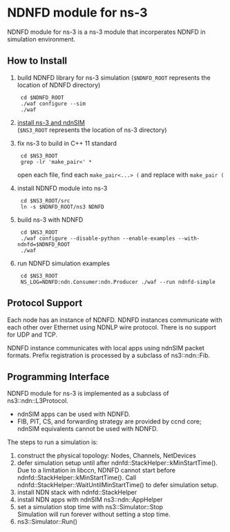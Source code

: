 # NDNFD module for ns-3

NDNFD module for ns-3 is a ns-3 module that incorperates NDNFD in simulation environment.

## How to Install

1. build NDNFD library for ns-3 simulation (`$NDNFD_ROOT` represents the location of NDNFD directory)

		cd $NDNFD_ROOT
		./waf configure --sim
		./waf

2. [install ns-3 and ndnSIM](http://ndnsim.net/getting-started.html)  
   (`$NS3_ROOT` represents the location of ns-3 directory)
3. fix ns-3 to build in C++ 11 standard

		cd $NS3_ROOT
		grep -lr 'make_pair<' *
   open each file, find each `make_pair<...> (` and replace with `make_pair (`

4. install NDNFD module into ns-3

		cd $NS3_ROOT/src
		ln -s $NDNFD_ROOT/ns3 NDNFD

5. build ns-3 with NDNFD  

		cd $NS3_ROOT
		./waf configure --disable-python --enable-examples --with-ndnfd=$NDNFD_ROOT
		./waf

6. run NDNFD simulation examples  

		cd $NS3_ROOT
		NS_LOG=NDNFD:ndn.Consumer:ndn.Producer ./waf --run ndnfd-simple

## Protocol Support

Each node has an instance of NDNFD. NDNFD instances communicate with each other over Ethernet using NDNLP wire protocol. There is no support for UDP and TCP.

NDNFD instance communicates with local apps using ndnSIM packet formats. Prefix registration is processed by a subclass of ns3::ndn::Fib.

## Programming Interface

NDNFD module for ns-3 is implemented as a subclass of ns3::ndn::L3Protocol.

* ndnSIM apps can be used with NDNFD.
* FIB, PIT, CS, and forwarding strategy are provided by ccnd core; ndnSIM equivalents cannot be used with NDNFD.

The steps to run a simulation is:

1. construct the physical topology: Nodes, Channels, NetDevices
2. defer simulation setup until after ndnfd::StackHelper::kMinStartTime().
   Due to a limitation in libccn, NDNFD cannot start before ndnfd::StackHelper::kMinStartTime().
   Call ndnfd::StackHelper::WaitUntilMinStartTime() to defer simulation setup.
3. install NDN stack with ndnfd::StackHelper
4. install NDN apps with ndnSIM ns3::ndn::AppHelper
5. set a simulation stop time with ns3::Simulator::Stop  
   Simulation will run forever without setting a stop time.
6. ns3::Simulator::Run()

